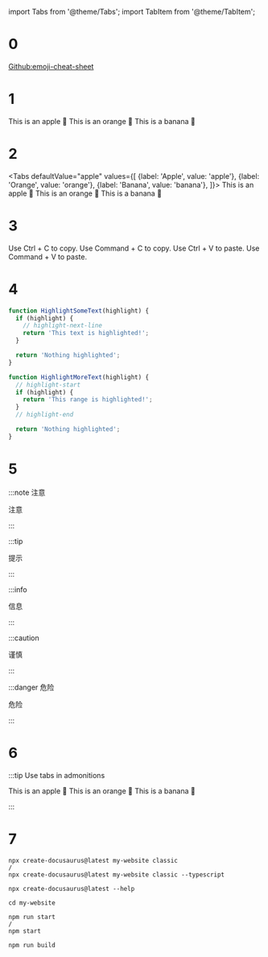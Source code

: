 <!-- ---
slug: Daily 3/25/2022
title: Daily 3/25/2022
tags: [Demo, Getting started]
--- -->


import Tabs from '@theme/Tabs';
import TabItem from '@theme/TabItem';

# 

# 0 

[Github:emoji-cheat-sheet](https://github.com/ikatyang/emoji-cheat-sheet)


# 1

<Tabs>
  <TabItem value="apple" label="Apple" default>
    This is an apple 🍎
  </TabItem>
  <TabItem value="orange" label="Orange">
    This is an orange 🍊
  </TabItem>
  <TabItem value="banana" label="Banana">
    This is a banana 🍌
  </TabItem>
</Tabs>

# 2

<Tabs
  defaultValue="apple"
  values={[
    {label: 'Apple', value: 'apple'},
    {label: 'Orange', value: 'orange'},
    {label: 'Banana', value: 'banana'},
  ]}>
  <TabItem value="apple">This is an apple 🍎</TabItem>
  <TabItem value="orange">This is an orange 🍊</TabItem>
  <TabItem value="banana">This is a banana 🍌</TabItem>
</Tabs>

# 3

<Tabs groupId="operating-systems">
  <TabItem value="win" label="Windows">Use Ctrl + C to copy.</TabItem>
  <TabItem value="mac" label="macOS">Use Command + C to copy.</TabItem>
</Tabs>

<Tabs groupId="operating-systems">
  <TabItem value="win" label="Windows">Use Ctrl + V to paste.</TabItem>
  <TabItem value="mac" label="macOS">Use Command + V to paste.</TabItem>
</Tabs>

# 4

```js
function HighlightSomeText(highlight) {
  if (highlight) {
    // highlight-next-line
    return 'This text is highlighted!';
  }

  return 'Nothing highlighted';
}

function HighlightMoreText(highlight) {
  // highlight-start
  if (highlight) {
    return 'This range is highlighted!';
  }
  // highlight-end

  return 'Nothing highlighted';
}
```

# 5

:::note 注意

注意

:::

:::tip

提示

:::

:::info

信息

:::

:::caution

谨慎

:::

:::danger 危险

危险

:::


# 6

:::tip Use tabs in admonitions


<Tabs>
  <TabItem value="apple" label="Apple">This is an apple 🍎</TabItem>
  <TabItem value="orange" label="Orange">This is an orange 🍊</TabItem>
  <TabItem value="banana" label="Banana">This is a banana 🍌</TabItem>
</Tabs>

:::


# 7

```
npx create-docusaurus@latest my-website classic
/
npx create-docusaurus@latest my-website classic --typescript
```


```
npx create-docusaurus@latest --help
```


```
cd my-website
```

```
npm run start
/
npm start
```


```
npm run build
```
